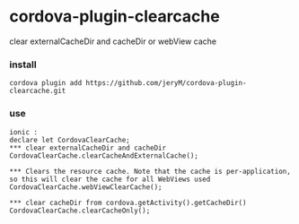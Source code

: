 # cordova-plugin-clearcache
clear externalCacheDir and cacheDir or webView cache

### install

~~~
cordova plugin add https://github.com/jeryM/cordova-plugin-clearcache.git
~~~
### use
~~~
ionic :
declare let CordovaClearCache;
*** clear externalCacheDir and cacheDir
CordovaClearCache.clearCacheAndExternalCache();

*** Clears the resource cache. Note that the cache is per-application, so this will clear the cache for all WebViews used
CordovaClearCache.webViewClearCache();

*** clear cacheDir from cordova.getActivity().getCacheDir()
CordovaClearCache.clearCacheOnly();
~~~

